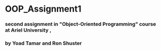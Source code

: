 # OOP_Assignment1
### second assignment in "Object-Oriented Programming" course at Ariel University , 
### by Yoad Tamar and Ron Shuster
